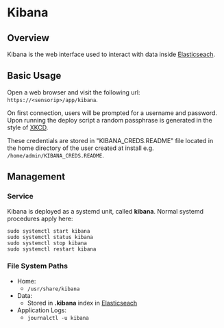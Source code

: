 # Kibana

## Overview
Kibana is the web interface used to interact with data inside [Elasticseach](elasticsearch.md).


## Basic Usage

Open a web browser and visit the following url: `https://<sensorip>/app/kibana`.

On first connection, users will be prompted for a username and password. Upon
running the deploy script a random passphrase is generated in the style of [XKCD](https://xkcd.com/936/).

These credentials are stored in "KIBANA_CREDS.README" file located in the home directory of the user
created at install e.g. `/home/admin/KIBANA_CREDS.README`.


## Management

### Service

Kibana is deployed as a systemd unit, called **kibana**. Normal
systemd procedures apply here:

```
sudo systemctl start kibana
sudo systemctl status kibana
sudo systemctl stop kibana
sudo systemctl restart kibana
```


### File System Paths

* Home:
  * `/usr/share/kibana`
* Data:
  * Stored in **.kibana** index in [Elasticseach](elasticsearch.md)
* Application Logs:
  * `journalctl -u kibana`
